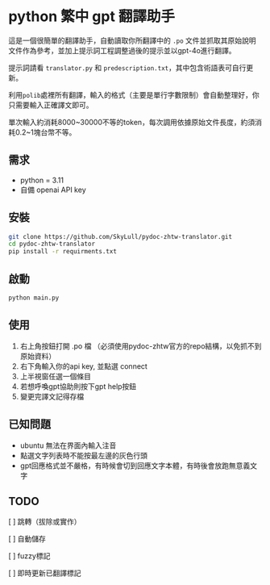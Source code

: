 # python 繁中 gpt 翻譯助手
這是一個很簡單的翻譯助手，自動讀取你所翻譯中的 `.po` 文件並抓取其原始說明文件作為參考，並加上提示詞工程調整過後的提示並以gpt-4o進行翻譯。

提示詞請看 `translator.py` 和 `predescription.txt`，其中包含術語表可自行更新。

利用`polib`處裡所有翻譯，輸入的格式（主要是單行字數限制）會自動整理好，你只需要輸入正確譯文即可。

單次輸入約消耗8000\~30000不等的token，每次調用依據原始文件長度，約須消耗0.2\~1塊台幣不等。

## 需求
  - python = 3.11
  - 自備 openai API key

## 安裝
```bash
git clone https://github.com/SkyLull/pydoc-zhtw-translator.git
cd pydoc-zhtw-translator
pip install -r requirments.txt
```

## 啟動
```bash
python main.py
```

## 使用
  1. 右上角按鈕打開 .po 檔 （必須使用pydoc-zhtw官方的repo結構，以免抓不到原始資料）
  2. 右下角輸入你的api key, 並點選 connect
  3. 上半視窗任選一個條目
  4. 若想呼喚gpt協助則按下gpt help按鈕
  5. 變更完譯文記得存檔

## 已知問題
  - ubuntu 無法在界面內輸入注音
  - 點選文字列表時不能按最左邊的灰色行頭
  - gpt回應格式並不嚴格，有時候會切到回應文字本體，有時後會放跑無意義文字

## TODO
  [ ] 跳轉（拔除或實作）
  
  [ ] 自動儲存
  
  [ ] fuzzy標記
  
  [ ] 即時更新已翻譯標記
